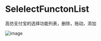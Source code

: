 # SelelectFunctonList
高仿支付宝的选择功能列表，删除，拖动，添加





![image](https://github.com/TurnMoment/SelelectFunctonList/blob/master/2.gif)

